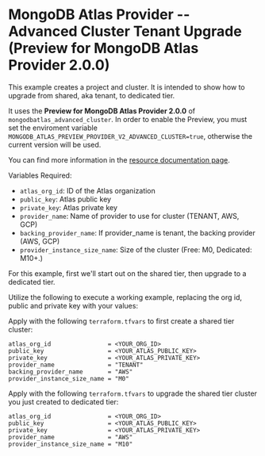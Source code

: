 # MongoDB Atlas Provider -- Advanced Cluster Tenant Upgrade (Preview for MongoDB Atlas Provider 2.0.0)

This example creates a project and cluster. It is intended to show how to upgrade from shared, aka tenant, to dedicated tier.

It uses the **Preview for MongoDB Atlas Provider 2.0.0** of `mongodbatlas_advanced_cluster`. In order to enable the Preview, you must set the enviroment variable `MONGODB_ATLAS_PREVIEW_PROVIDER_V2_ADVANCED_CLUSTER=true`, otherwise the current version will be used.

You can find more information in the [resource documentation page](https://registry.terraform.io/providers/mongodb/mongodbatlas/latest/docs/resources/advanced_cluster%2520%2528preview%2520provider%25202.0.0%2529).

Variables Required:
- `atlas_org_id`: ID of the Atlas organization
- `public_key`: Atlas public key
- `private_key`: Atlas  private key
- `provider_name`: Name of provider to use for cluster (TENANT, AWS, GCP)
- `backing_provider_name`: If provider_name is tenant, the backing provider (AWS, GCP)
- `provider_instance_size_name`: Size of the cluster (Free: M0, Dedicated: M10+.)

For this example, first we'll start out on the shared tier, then upgrade to a dedicated tier.

Utilize the following to execute a working example, replacing the org id, public and private key with your values:

Apply with the following `terraform.tfvars` to first create a shared tier cluster:
```
atlas_org_id                = <YOUR_ORG_ID>
public_key                  = <YOUR_ATLAS_PUBLIC_KEY>
private_key                 = <YOUR_ATLAS_PRIVATE_KEY>
provider_name               = "TENANT"
backing_provider_name       = "AWS"
provider_instance_size_name = "M0"
```

Apply with the following `terraform.tfvars` to upgrade the shared tier cluster you just created to dedicated tier:
```
atlas_org_id                = <YOUR_ORG_ID>
public_key                  = <YOUR_ATLAS_PUBLIC_KEY>
private_key                 = <YOUR_ATLAS_PRIVATE_KEY>
provider_name               = "AWS"
provider_instance_size_name = "M10"
